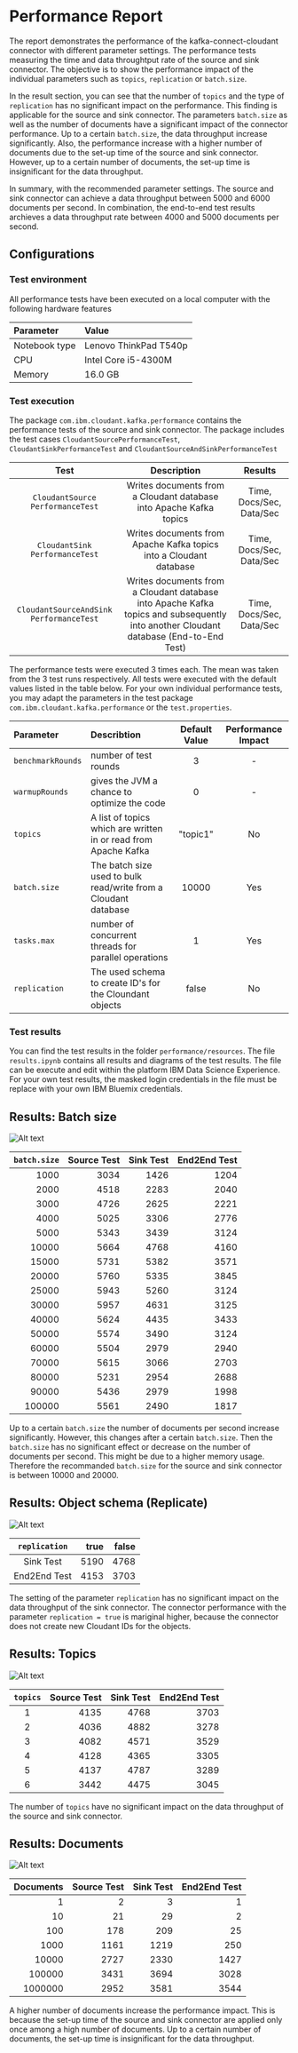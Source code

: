 # Performance Report
The report demonstrates the performance of the kafka-connect-cloudant connector with different parameter settings. The performance tests measuring the time and data throughtput rate of the source and sink connector. The objective is to show the performance impact of the individual parameters such as `topics`, `replication` or `batch.size`.

In the result section, you can see that the number of `topics` and the type of `replication` has no significant impact on the performance. This finding is applicable for the source and sink connector. The parameters `batch.size` as well as the number of documents have a significant impact of the connector performance. Up to a certain `batch.size`, the data throughput increase significantly. Also, the performance increase with a higher number of documents due to the set-up time of the source and sink connector. However, up to a certain number of documents, the set-up time is insignificant for the data throughput.   

In summary, with the recommended parameter settings. The source and sink connector can achieve a data throughput between 5000 and 6000 documents per second. In combination, the end-to-end test results archieves a data throughput rate between 4000 and 5000 documents per second.

## Configurations

### Test environment
All performance tests have been executed on a local computer with the 
following hardware features

Parameter 		|Value
:---------------|:--
Notebook type	|Lenovo ThinkPad T540p	
CPU 			|Intel Core i5-4300M
Memory 			|16.0 GB 

### Test execution

The package `com.ibm.cloudant.kafka.performance` contains the performance tests of the source and sink connector. The package includes the test cases `CloudantSourcePerformanceTest`, `CloudantSinkPerformanceTest` and `CloudantSourceAndSinkPerformanceTest`   

Test 									|Description|Results
:--------------------------------------:|:--:|:--:
`CloudantSource PerformanceTest`		|Writes documents from a Cloudant database into Apache Kafka topics|Time, Docs/Sec, Data/Sec
`CloudantSink PerformanceTest`			|Writes documents from Apache Kafka topics into a Cloudant database|Time, Docs/Sec, Data/Sec
`CloudantSourceAndSink PerformanceTest` |Writes documents from a Cloudant database into Apache Kafka topics and subsequently into another Cloudant database (End-to-End Test)|Time, Docs/Sec, Data/Sec  

The performance tests were executed 3 times each. The mean was taken from the 3 test runs respectively. All tests were executed with the default values listed in the table below. For your own individual performance tests, you may adapt the parameters in the test package `com.ibm.cloudant.kafka.performance` or the `test.properties`.

Parameter 			|Describtion 	|Default Value 			|Performance Impact
:-------------------|:--------------------------------------------------------------------------|:-------:|:--:
`benchmarkRounds`	|number of test rounds 														|3 	 	  |-
`warmupRounds`		|gives the JVM a chance to optimize the code 								|0   	  |-
`topics`			|A list of topics which are written in or read from Apache Kafka			|"topic1" |No
`batch.size`		|The batch size used to bulk read/write from a Cloudant database 			|10000	  |Yes
`tasks.max`			|number of concurrent threads for parallel operations				 		|1		  |Yes
`replication`		|The used schema to create ID's for the Cloundant objects					|false	  |No

### Test results
You can find the test results in the folder `performance/resources`. The file `results.ipynb` contains all results and diagrams of the test results. The file can be execute and edit within the platform IBM Data Science Experience. For your own test results, the masked login credentials in the file must be replace with your own IBM Bluemix credentials.


## Results: Batch size
![Alt text](images/batch.png?raw=true "Batch Size")

`batch.size`|Source Test|Sink Test|End2End Test
-----------:|----------:|--------:|--:
1000		|3034		|1426	  |1204
2000		|4518		|2283	  |2040
3000		|4726		|2625	  |2221
4000		|5025		|3306	  |2776
5000		|5343		|3439	  |3124
10000		|5664		|4768	  |4160
15000		|5731		|5382	  |3571
20000		|5760		|5335	  |3845
25000		|5943		|5260	  |3124
30000		|5957		|4631	  |3125
40000		|5624		|4435	  |3433
50000		|5574		|3490	  |3124
60000		|5504		|2979	  |2940
70000		|5615		|3066	  |2703
80000		|5231		|2954	  |2688
90000		|5436		|2979	  |1998
100000		|5561		|2490	  |1817

Up to a certain `batch.size` the number of documents per second increase significantly. However, this changes after a certain `batch.size`. Then the `batch.size` has no significant effect or decrease on the number of documents per second. This might be due to a higher memory usage. Therefore the recommanded `batch.size` for the source and sink connector is between 10000 and 20000.    

## Results: Object schema (Replicate)
![Alt text](images/replication.png?raw=true "Replication")

`replication`|true|false
:----------:|--------:|--:
Sink Test	|5190	  |4768
End2End Test|4153	  |3703

The setting of the parameter `replication` has no significant impact on the data throughput of the sink connector. The connector performance with the parameter `replication = true` is mariginal higher, because the connector does not create new Cloudant IDs for the objects.      

## Results: Topics
![Alt text](images/topics.png?raw=true "Topics")

`topics`|Source Test|Sink Test|End2End Test
:------:|----------:|--------:|--:
1		|4135		|4768	  |3703
2		|4036		|4882	  |3278
3		|4082		|4571	  |3529
4		|4128		|4365	  |3305
5		|4137		|4787	  |3289
6		|3442		|4475	  |3045

The number of `topics` have no significant impact on the data throughput of the source and sink connector.   

## Results: Documents
![Alt text](images/documents.png?raw=true "Documents")

Documents  |Source Test|Sink Test|End2End Test
----------:|----------:|--------:|--:
1		   |2		   |3	     |1
10	  	   |21		   |29     	 |2
100	   	   |178		   |209	     |25
1000	   |1161	   |1219	 |250
10000	   |2727	   |2330	 |1427
100000	   |3431	   |3694	 |3028
1000000	   |2952	   |3581	 |3544

A higher number of documents increase the performance impact. This is because the set-up time of the source and sink connector are applied only once among a high number of documents. Up to a certain number of documents, the set-up time is insignificant for the data throughput. 